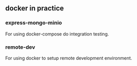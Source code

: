 ## docker in practice

### express-mongo-minio
For using docker-compose do integration testing.

### remote-dev
For using docker to setup remote development environment.